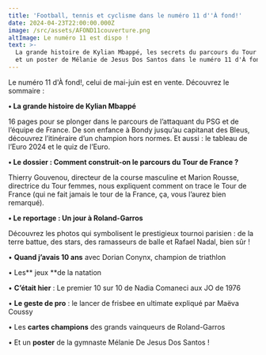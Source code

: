 ```yaml
---
title: 'Football, tennis et cyclisme dans le numéro 11 d''À fond!'
date: 2024-04-23T22:00:00.000Z
image: /src/assets/AFOND11couverture.png
altImage: Le numéro 11 est dispo !
text: >-
  La grande histoire de Kylian Mbappé, les secrets du parcours du Tour de France
  et un poster de Mélanie de Jesus Dos Santos dans le numéro 11 d'À fond!
---
```


Le numéro 11 d'À fond!, celui de mai-juin est en vente. Découvrez le sommaire :

**•	La grande histoire de Kylian Mbappé**

16 pages pour se plonger dans le parcours de l’attaquant du PSG et de l’équipe de France. De son enfance à Bondy jusqu’au capitanat des Bleus, découvrez l’itinéraire d’un champion hors normes. Et aussi : le tableau de l’Euro 2024 et le quiz de l’Euro.

**•	Le dossier : Comment construit-on le parcours du Tour de France ?**

Thierry Gouvenou, directeur de la course masculine et Marion Rousse, directrice du Tour femmes, nous expliquent comment on trace le Tour de France (qui ne fait jamais le tour de la France, ça, vous l’aurez bien remarqué).

**•	Le reportage : Un jour à Roland-Garros**

Découvrez les photos qui symbolisent le prestigieux tournoi parisien : de la terre battue, des stars, des ramasseurs de balle et Rafael Nadal, bien sûr !

•	**Quand j’avais 10 ans** avec Dorian Conynx, champion de triathlon

•	Les\*\* jeux \*\*de la natation

•	**C’était hier** :  Le premier 10 sur 10 de Nadia Comaneci aux JO de 1976

•	**Le geste de pro** : le lancer de frisbee en ultimate expliqué par Maëva Coussy

•	Les **cartes champions** des grands vainqueurs de Roland-Garros

•	Et un **poster** de la gymnaste Mélanie De Jesus Dos Santos !
